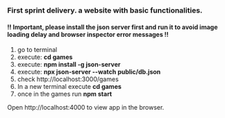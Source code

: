 ### First sprint delivery. a website with basic functionalities.

#### !! Important, please install the json server first and run it to avoid image loading delay and browser inspector error messages !!


1) go to terminal 
2) execute:   **cd games**
3) execute:  **npm install -g json-server**
4) execute: **npx json-server --watch public/db.json**
5) check   http://localhost:3000/games
6) In a new terminal execute **cd games**   
7) once in the games run **npm start**

Open http://localhost:4000 to view app in the browser.